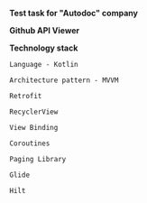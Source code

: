 **Test task for "Autodoc" company**

**Github API Viewer**

**Technology stack**

    Language - Kotlin

    Architecture pattern - MVVM

    Retrofit   

    RecyclerView

    View Binding

    Coroutines

    Paging Library

    Glide

    Hilt
    

